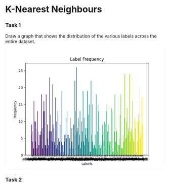 # K-Nearest Neighbours

### Task 1

Draw a graph that shows the distribution of the various labels across the entire dataset.

![graph obtained](label_freq_graph.png)

### Task 2
